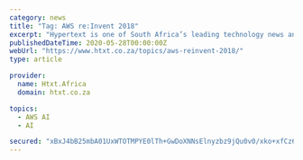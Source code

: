```yaml
---
category: news
title: "Tag: AWS re:Invent 2018"
excerpt: "Hypertext is one of South Africa’s leading technology news and reviews sites, catering for consumers, small and medium businesses and the technology channel. We publish original content daily ..."
publishedDateTime: 2020-05-28T00:00:00Z
webUrl: "https://www.htxt.co.za/topics/aws-reinvent-2018/"
type: article

provider:
  name: Htxt.Africa
  domain: htxt.co.za

topics:
  - AWS AI
  - AI

secured: "xBxJ4bB25mbA01UxWTOTMPYE0lTh+GwDoXNNsElnyzbz9jQu0v0/xko+xfCz67/n/xvp1HMaFxZeR7fe83yKgW53R4CRpVIcFIZ3/RKh/cYA0IY+1/RcgvsVYyiVl5fIBXR3iz37P7ZOOLROpaBYJqiHrkyTYxJjN5zhUH1Ce5a/9apdHK5uWLHBDSv4cZ5O3zoQb/JDojJtX/aZ/IaXyDdfcottFv5tiE0kRgJdlE7YpqAnG8JAUT4p8YDkpFT/7BppHV0m0fpoqfXhG2nksM9puVIKAMotGMT3DCbqmyopGytAx7YNhrchTQSnF95A;LI9PtQhnbDZ+2hFyinU7Hg=="
---
```


